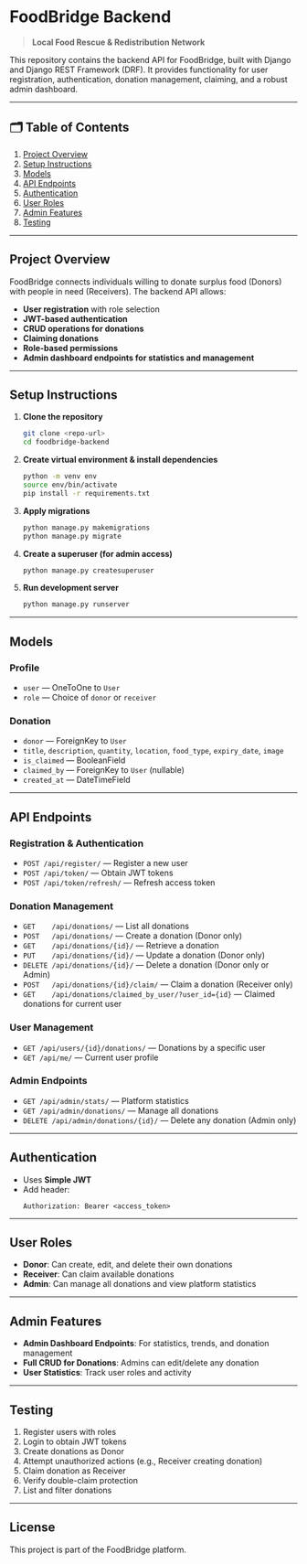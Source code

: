 # FoodBridge Backend

> **Local Food Rescue & Redistribution Network**

This repository contains the backend API for FoodBridge, built with Django and Django REST Framework (DRF). It provides functionality for user registration, authentication, donation management, claiming, and a robust admin dashboard.

---

## 🗂 Table of Contents

1. [Project Overview](#project-overview)
2. [Setup Instructions](#setup-instructions)
3. [Models](#models)
4. [API Endpoints](#api-endpoints)
5. [Authentication](#authentication)
6. [User Roles](#user-roles)
7. [Admin Features](#admin-features)
8. [Testing](#testing)

---

## Project Overview

FoodBridge connects individuals willing to donate surplus food (Donors) with people in need (Receivers). The backend API allows:

* **User registration** with role selection
* **JWT-based authentication**
* **CRUD operations for donations**
* **Claiming donations**
* **Role-based permissions**
* **Admin dashboard endpoints for statistics and management**

---

## Setup Instructions

1. **Clone the repository**
   ```bash
   git clone <repo-url>
   cd foodbridge-backend
   ```
2. **Create virtual environment & install dependencies**
   ```bash
   python -m venv env
   source env/bin/activate
   pip install -r requirements.txt
   ```
3. **Apply migrations**
   ```bash
   python manage.py makemigrations
   python manage.py migrate
   ```
4. **Create a superuser (for admin access)**
   ```bash
   python manage.py createsuperuser
   ```
5. **Run development server**
   ```bash
   python manage.py runserver
   ```

---

## Models

### Profile
* `user` — OneToOne to `User`
* `role` — Choice of `donor` or `receiver`

### Donation
* `donor` — ForeignKey to `User`
* `title`, `description`, `quantity`, `location`, `food_type`, `expiry_date`, `image`
* `is_claimed` — BooleanField
* `claimed_by` — ForeignKey to `User` (nullable)
* `created_at` — DateTimeField

---

## API Endpoints

### Registration & Authentication
* `POST /api/register/` — Register a new user
* `POST /api/token/` — Obtain JWT tokens
* `POST /api/token/refresh/` — Refresh access token

### Donation Management
* `GET    /api/donations/` — List all donations
* `POST   /api/donations/` — Create a donation (Donor only)
* `GET    /api/donations/{id}/` — Retrieve a donation
* `PUT    /api/donations/{id}/` — Update a donation (Donor only)
* `DELETE /api/donations/{id}/` — Delete a donation (Donor only or Admin)
* `POST   /api/donations/{id}/claim/` — Claim a donation (Receiver only)
* `GET    /api/donations/claimed_by_user/?user_id={id}` — Claimed donations for current user

### User Management
* `GET /api/users/{id}/donations/` — Donations by a specific user
* `GET /api/me/` — Current user profile

### Admin Endpoints
* `GET /api/admin/stats/` — Platform statistics
* `GET /api/admin/donations/` — Manage all donations
* `DELETE /api/admin/donations/{id}/` — Delete any donation (Admin only)

---

## Authentication

* Uses **Simple JWT**
* Add header:
  ```
  Authorization: Bearer <access_token>
  ```

---

## User Roles

* **Donor**: Can create, edit, and delete their own donations
* **Receiver**: Can claim available donations
* **Admin**: Can manage all donations and view platform statistics

---

## Admin Features

- **Admin Dashboard Endpoints**: For statistics, trends, and donation management
- **Full CRUD for Donations**: Admins can edit/delete any donation
- **User Statistics**: Track user roles and activity

---

## Testing

1. Register users with roles
2. Login to obtain JWT tokens
3. Create donations as Donor
4. Attempt unauthorized actions (e.g., Receiver creating donation)
5. Claim donation as Receiver
6. Verify double-claim protection
7. List and filter donations

---

## License

This project is part of the FoodBridge platform.

